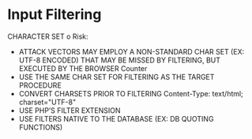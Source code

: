 # Input Filtering



CHARACTER SET
o
Risk:
- ATTACK VECTORS MAY EMPLOY A NON-STANDARD CHAR SET (EX: UTF-8
ENCODED) THAT MAY BE MISSED BY FILTERING, BUT EXECUTED BY THE
BROWSER
Counter
- USE THE SAME CHAR SET FOR FILTERING AS THE TARGET PROCEDURE
- CONVERT CHARSETS PRIOR TO FILTERING
Content-Type: text/html; charset="UTF-8"
- USE PHP’S FILTER EXTENSION
- USE FILTERS NATIVE TO THE DATABASE (EX: DB QUOTING FUNCTIONS)
